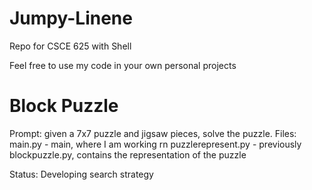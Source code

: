 # Jumpy-Linene
Repo for CSCE 625 with Shell

Feel free to use my code in your own personal projects

# Block Puzzle
Prompt: given a 7x7 puzzle and jigsaw pieces, solve the puzzle.
Files:  main.py - main, where I am working rn
        puzzlerepresent.py - previously blockpuzzle.py, contains the representation of the puzzle
        
Status: Developing search strategy
